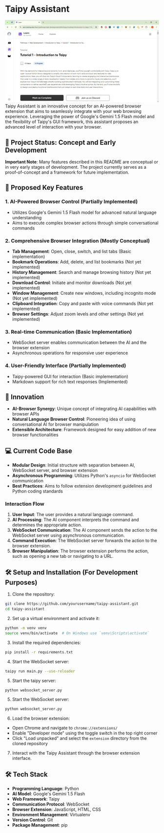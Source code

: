 # Taipy Assistant

![Taipy Assistant Demo](https://github.com/fullendmaestro/taipy-challenge/blob/main/docs/taipy.webp)
Taipy Assistant is an innovative concept for an AI-powered browser extension that aims to seamlessly integrate with your web browsing experience. Leveraging the power of Google's Gemini 1.5 Flash model and the flexibility of Taipy's GUI framework, this assistant proposes an advanced level of interaction with your browser.

## 🚧 Project Status: Concept and Early Development

**Important Note**: Many features described in this README are conceptual or in very early stages of development. The project currently serves as a proof-of-concept and a framework for future implementation.

## 🌟 Proposed Key Features

### 1. AI-Powered Browser Control (Partially Implemented)

- Utilizes Google's Gemini 1.5 Flash model for advanced natural language understanding
- Aims to execute complex browser actions through simple conversational commands

### 2. Comprehensive Browser Integration (Mostly Conceptual)

- **Tab Management**: Open, close, switch, and list tabs (Basic implementation)
- **Bookmark Operations**: Add, delete, and list bookmarks (Not yet implemented)
- **History Management**: Search and manage browsing history (Not yet implemented)
- **Download Control**: Initiate and monitor downloads (Not yet implemented)
- **Window Management**: Create new windows, including incognito mode (Not yet implemented)
- **Clipboard Integration**: Copy and paste with voice commands (Not yet implemented)
- **Browser Settings**: Adjust zoom levels and other settings (Not yet implemented)

### 3. Real-time Communication (Basic Implementation)

- WebSocket server enables communication between the AI and the browser extension
- Asynchronous operations for responsive user experience

### 4. User-Friendly Interface (Partially Implemented)

- Taipy-powered GUI for interaction (Basic implementation)
- Markdown support for rich text responses (Implemented)

## 🚀 Innovation

- **AI-Browser Synergy**: Unique concept of integrating AI capabilities with browser APIs
- **Natural Language Browser Control**: Pioneering idea of using conversational AI for browser manipulation
- **Extensible Architecture**: Framework designed for easy addition of new browser functionalities

## 💻 Current Code Base

- **Modular Design**: Initial structure with separation between AI, WebSocket server, and browser extension
- **Asynchronous Programming**: Utilizes Python's `asyncio` for WebSocket communication
- **Best Practices**: Aims to follow extension development guidelines and Python coding standards

### Interaction Flow

1. **User Input**: The user provides a natural language command.
2. **AI Processing**: The AI component interprets the command and determines the appropriate action.
3. **WebSocket Communication**: The AI component sends the action to the WebSocket server using asynchronous communication.
4. **Command Execution**: The WebSocket server forwards the action to the browser extension.
5. **Browser Manipulation**: The browser extension performs the action, such as opening a new tab or navigating to a URL.

## 🛠 Setup and Installation (For Development Purposes)

1. Clone the repository:

```bash
git clone https://github.com/yourusername/taipy-assistant.git
cd taipy-assistant
```

2. Set up a virtual environment and activate it:

```bash
python -m venv venv
source venv/bin/activate  # On Windows use `venv\Scripts\activate`
```

3. Install the required dependencies:

```bash
pip install -r requirements.txt
```

4. Start the WebSocket server:

```bash
taipy run main.py --use-reloader
```

5. Start the taipy server:

```bash
python websocket_server.py
```

5. Start the WebSocket server:

```bash
python websocket_server.py
```

6. Load the browser extension:

- Open Chrome and navigate to `chrome://extensions/`
- Enable "Developer mode" using the toggle switch in the top right corner
- Click "Load unpacked" and select the `extension` directory from the cloned repository

7. Interact with the Taipy Assistant through the browser extension interface.

## 🛠 Tech Stack

- **Programming Language**: Python
- **AI Model**: Google's Gemini 1.5 Flash
- **Web Framework**: Taipy
- **Communication Protocol**: WebSocket
- **Browser Extension**: JavaScript, HTML, CSS
- **Environment Management**: Virtualenv
- **Version Control**: Git
- **Package Management**: pip
